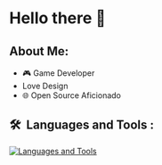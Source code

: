 # Hello there 👋

## About Me:
- 🎮 Game Developer
- Love Design
- 🌐 Open Source Aficionado

## 🛠 &nbsp;Languages and Tools :
[![Languages and Tools](https://skillicons.dev/icons?i=ts,ruby,go,rust,js,godot,php,symfony,crystal,lua,linux,docker,azure,neovim,vim)](https://skillicons.dev)
